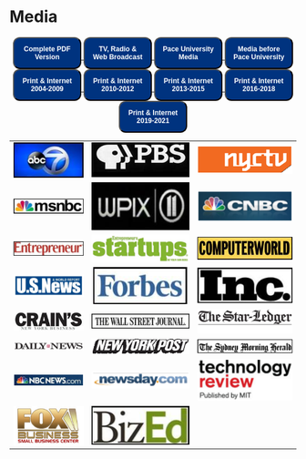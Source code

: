 # Media
<!--
  [![Complete PDF Version](images/completepdfversion.png)](http://webpage.pace.edu/bbachenheimer/press/BruceBachenheimerMediaQuotes.pdf)
  [![TV, Radio & Web Broadcast](images/tvradio.png)](media_tvradioweb.html)
  [![Pace University Media](images/paceuniversitymedia.png)](media_paceuniversitymedia.html)
  [![Media before Pace University](images/mediabeforepaceuniversity.png)](media_beforepaceuniversity.html)
  [![Print & Internet 2004-2009](images/printinternet2004-2009.png)](media_printandinternet2004-2009.html)
  [![Print & Internet 2010-2012](images/printinternet2010-2012.png)](media_printandinternet2010-2012.html)
  [![Print & Internet 2013-2015](images/printinternet2013-2015.png)](media_printandinternet2013-2015.html)
  [![Print & Internet 2016-2018](images/printinternet2016-2018.png)](media_printandinternet2016-2018.html)
  [![Print & Internet 2019-2021](images/printinternet2019-2021.png)](media_printandinternet2019-2021.html)
  [![Print & Internet 2022-2025](images/printinternet2019-2021.png)](media_printandinternet2022-2025.html)
-->

<div style="text-align:center;">
  <a href='http://webpage.pace.edu/bbachenheimer/press/BruceBachenheimerMediaQuotes.pdf'>
    <button style="background-color:#00337F;border-radius:12px;color:white;font-size:12px;padding:12px;text-align:center;width: 10em;cursor: pointer;">
      <strong style="color:white;">Complete PDF Version</strong>
    </button>
  </a>
  <a href='media_tvradioweb.html'>
    <button style="background-color:#00337F;border-radius:12px;color:white;font-size:12px;padding:12px;text-align:center;width: 10em;cursor: pointer;">
      <strong style="color:white;">TV, Radio & Web Broadcast</strong>
    </button>
  </a>
  <a href='media_paceuniversitymedia.html'>
    <button style="background-color:#00337F;border-radius:12px;color:white;font-size:12px;padding:12px;text-align:center;width: 10em;cursor: pointer;">
      <strong style="color:white;">Pace University Media</strong>
    </button>
  </a>
  <a href='media_beforepaceuniversity.html'>
    <button style="background-color:#00337F;border-radius:12px;color:white;font-size:12px;padding:12px;text-align:center;width: 10em;cursor: pointer;">
      <strong style="color:white;">Media before Pace University</strong>
    </button>
  </a>
  <a href='media_printandinternet2004-2009.html'>
    <button style="background-color:#00337F;border-radius:12px;color:white;font-size:12px;padding:12px;text-align:center;width: 10em;cursor: pointer;">
      <strong style="color:white;">Print & Internet 2004-2009</strong>
    </button>
  </a>
  <a href='media_printandinternet2010-2012.html'>
    <button style="background-color:#00337F;border-radius:12px;color:white;font-size:12px;padding:12px;text-align:center;width: 10em;cursor: pointer;">
      <strong style="color:white;">Print & Internet 2010-2012</strong>
    </button>
  </a>
  <a href='media_printandinternet2013-2015.html'>
    <button style="background-color:#00337F;border-radius:12px;color:white;font-size:12px;padding:12px;text-align:center;width: 10em;cursor: pointer;">
      <strong style="color:white;">Print & Internet 2013-2015</strong>
    </button>
  </a>
  <a href='media_printandinternet2016-2018.html'>
    <button style="background-color:#00337F;border-radius:12px;color:white;font-size:12px;padding:12px;text-align:center;width: 10em;cursor: pointer;">
      <strong style="color:white;">Print & Internet 2016-2018</strong>
    </button>
  </a>
  <a href='media_printandinternet2019-2021.html'>
    <button style="background-color:#00337F;border-radius:12px;color:white;font-size:12px;padding:12px;text-align:center;width: 10em;cursor: pointer;">
      <strong style="color:white;">Print & Internet 2019-2021</strong>
    </button>
  </a>
</div>


| | | |
|:-------------------------:|:-------------------------:|:-------------------------:|
| [![ABC News](images/abc.jpg)](http://bit.ly/HA_48) | [![PBS](images/pbs.jpg)](http://bit.ly/SciTech_Now)  | [![NYCTV](images/nyctv.png)](http://www.lawline.com/) |
| [![MSNBC](images/msnbc.jpg)](https://www.openforum.com/videos/business-answers-software-development-back-up-services/)  | [![WPIX](images/wpix.jpg)](http://bit.ly/WWR_BB)  | [![CNBC](images/cnbc.png)](http://www.cnbc.com/id/101313179/page/6) |
|[![Entrepreneur](images/entrepreneur.jpg)](http://www.entrepreneur.com/article/228625)  |  [![Startups](images/startups.png)](http://mobileservices.texterity.com/entrepreneursstartups/summer2012/?lm=1338884732000&pg=28#pg28) | [![ComputerWorld](images/computerworld.jpg)](http://www.computerworld.com/s/article/9242833/Obamacare_could_help_fuel_a_tech_start_up_boom)|
| [![U.S News](images/usnews.png)](http://money.usnews.com/money/blogs/outside-voices-careers/2013/09/03/3-smart-ways-to-earn-business-credentials-without-an-mba) |  [![Forbes](images/forbes.jpg)](http://www.forbes.com/pictures/lml45eeimg/bruce-bachenheimer-man-of-mystery/) | [![Inc](images/inc.jpg)](http://www.inc.com/magazine/201402/elaine-pofeldt/starting-a-company-without-a-partner.html) |
| [![Crains](images/crains.jpg)](http://www.crainsnewyork.com/article/20110927/SMALLBIZ/110929906) | [![The Wall Street Journal](images/thewallstreetjournal.jpg)](http://online.wsj.com/news/articles/SB10001424127887323623304579054622258666900) | [![The Star Ledger](images/thestarledger.png)](http://www.nj.com/business/index.ssf/2011/01/mentors_offer_unique_career_su.html) |
| [![Daily News](images/dailynews.png)](http://pressroom.blogs.pace.edu/2012/02/07/new-york-daily-news-your-money-bouncing-back-laid-off-nyers-get-fresh-start-wth-home-businesses/) | [![New York Post](images/newyorkpost.png)](http://nypost.com/2010/08/16/app-stars/)  | [![The Sydney Morning Herald](images/thesydneymorningherald.jpg)](http://www.smh.com.au/it-pro/its-the-technology-stupid-20120824-24rc8.html)|
|  [![NBC News](images/nbcnews.png)](http://www.nbcnews.com/id/47995175/ns/business-small_business/t/steps-successful-business-launch/#.UlGcIYbkvh4)  | [![Newsday](images/newsday.png)](http://www.newsday.com/news/money-fix-crowdfunding-for-investors-1.6496386) | [![Technology review](images/technologyreview.png)](http://www.technologyreview.com/business/39826/) |
| [![FOX Business](images/foxbusiness.png)](http://smallbusiness.foxbusiness.com/biz-on-main/2010/12/08/win-over-investors-in-3-minutes-or-less/) |  [![BizEd](images/bized.jpg)](http://www.bizedmagazine.com/features/articles/idea-central.asp)| |
